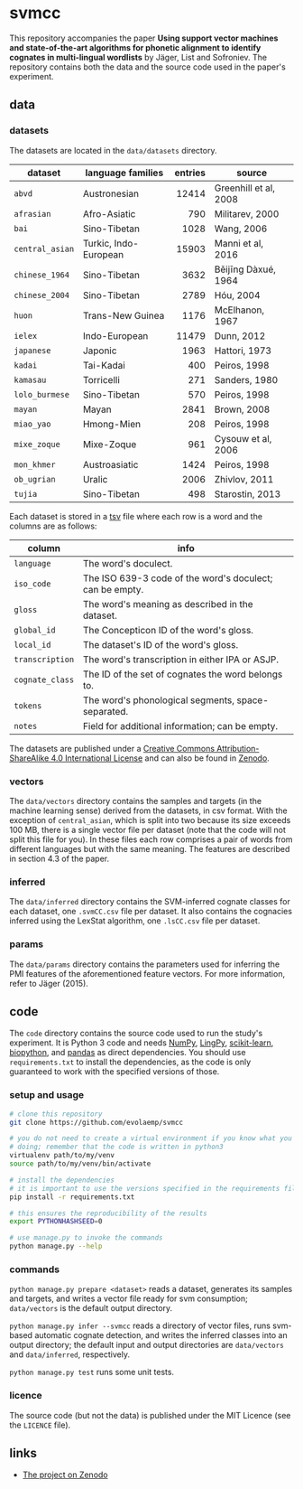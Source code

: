 # svmcc

This repository accompanies the paper **Using support vector machines and
state-of-the-art algorithms for phonetic alignment to identify cognates in
multi-lingual wordlists** by Jäger, List and Sofroniev. The repository contains
both the data and the source code used in the paper's experiment.


## data

### datasets

The datasets are located in the ``data/datasets`` directory.

| dataset            | language families            | entries  | source                       |
|--------------------|------------------------------|---------:|------------------------------|
| `abvd`             | Austronesian                 |    12414 | Greenhill et al, 2008        |
| `afrasian`         | Afro-Asiatic                 |      790 | Militarev, 2000              |
| `bai`              | Sino-Tibetan                 |     1028 | Wang, 2006                   |
| `central_asian`    | Turkic, Indo-European        |    15903 | Manni et al, 2016            |
| `chinese_1964`     | Sino-Tibetan                 |     3632 | Běijīng Dàxué, 1964          |
| `chinese_2004`     | Sino-Tibetan                 |     2789 | Hóu, 2004                    |
| `huon`             | Trans-New Guinea             |     1176 | McElhanon, 1967              |
| `ielex`            | Indo-European                |    11479 | Dunn, 2012                   |
| `japanese`         | Japonic                      |     1963 | Hattori, 1973                |
| `kadai`            | Tai-Kadai                    |      400 | Peiros, 1998                 |
| `kamasau`          | Torricelli                   |      271 | Sanders, 1980                |
| `lolo_burmese`     | Sino-Tibetan                 |      570 | Peiros, 1998                 |
| `mayan`            | Mayan                        |     2841 | Brown, 2008                  |
| `miao_yao`         | Hmong-Mien                   |      208 | Peiros, 1998                 |
| `mixe_zoque`       | Mixe-Zoque                   |      961 | Cysouw et al, 2006           |
| `mon_khmer`        | Austroasiatic                |     1424 | Peiros, 1998                 |
| `ob_ugrian`        | Uralic                       |     2006 | Zhivlov, 2011                |
| `tujia`            | Sino-Tibetan                 |      498 | Starostin, 2013              |

Each dataset is stored in a
[tsv](https://en.wikipedia.org/wiki/Tab-separated_values) file where each row is
a word and the columns are as follows:

| column          | info                                                     |
|-----------------|----------------------------------------------------------|
| `language`      | The word's doculect.                                     |
| `iso_code`      | The ISO 639-3 code of the word's doculect; can be empty. |
| `gloss`         | The word's meaning as described in the dataset.          |
| `global_id`     | The Concepticon ID of the word's gloss.                  |
| `local_id`      | The dataset's ID of the word's gloss.                    |
| `transcription` | The word's transcription in either IPA or ASJP.          |
| `cognate_class` | The ID of the set of cognates the word belongs to.       |
| `tokens`        | The word's phonological segments, space-separated.       |
| `notes`         | Field for additional information; can be empty.          |

The datasets are published under a [Creative Commons Attribution-ShareAlike 4.0
International License](https://creativecommons.org/licenses/by-sa/4.0/) and can
also be found in [Zenodo](https://zenodo.org/record/237339).


### vectors

The `data/vectors` directory contains the samples and targets (in the machine
learning sense) derived from the datasets, in csv format. With the exception of
`central_asian`, which is split into two because its size exceeds 100 MB, there
is a single vector file per dataset (note that the code will not split this file
for you). In these files each row comprises a pair of words from different
languages but with the same meaning. The features are described in section 4.3
of the paper.


### inferred

The `data/inferred` directory contains the SVM-inferred cognate classes for each
dataset, one `.svmCC.csv` file per dataset. It also contains the cognacies
inferred using the LexStat algorithm, one `.lsCC.csv` file per dataset.


### params

The `data/params` directory contains the parameters used for inferring the PMI
features of the aforementioned feature vectors. For more information, refer to
Jäger (2015).


## code

The `code` directory contains the source code used to run the study's
experiment. It is Python 3 code and needs
[NumPy](https://github.com/numpy/numpy),
[LingPy](https://github.com/lingpy/lingpy),
[scikit-learn](https://github.com/scikit-learn/scikit-learn),
[biopython](https://github.com/biopython/biopython), and
[pandas](https://github.com/pandas-dev/pandas) as direct dependencies. You
should use `requirements.txt` to install the dependencies, as the code is only
guaranteed to work with the specified versions of those.


### setup and usage

```bash
# clone this repository
git clone https://github.com/evolaemp/svmcc

# you do not need to create a virtual environment if you know what you are
# doing; remember that the code is written in python3
virtualenv path/to/my/venv
source path/to/my/venv/bin/activate

# install the dependencies
# it is important to use the versions specified in the requirements file
pip install -r requirements.txt

# this ensures the reproducibility of the results
export PYTHONHASHSEED=0

# use manage.py to invoke the commands
python manage.py --help
```


### commands

`python manage.py prepare <dataset>` reads a dataset, generates its samples and
targets, and writes a vector file ready for svm consumption; `data/vectors` is
the default output directory.

`python manage.py infer --svmcc` reads a directory of vector files, runs
svm-based automatic cognate detection, and writes the inferred classes into an
output directory; the default input and output directories are `data/vectors`
and `data/inferred`, respectively.

`python manage.py test` runs some unit tests.


### licence

The source code (but not the data) is published under the MIT Licence (see the
`LICENCE` file).


## links

* [The project on Zenodo](https://zenodo.org/record/237339)
